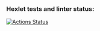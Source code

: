 ### Hexlet tests and linter status:
[![Actions Status](https://github.com/mercxzor/frontend-project-lvl1/workflows/hexlet-check/badge.svg)](https://github.com/mercxzor/frontend-project-lvl1/actions)